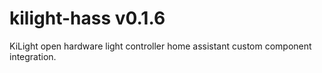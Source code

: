 # kilight-hass v0.1.6
KiLight open hardware light controller home assistant custom component integration.
